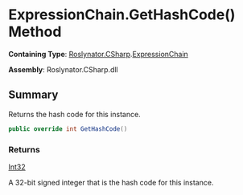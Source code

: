 # ExpressionChain\.GetHashCode\(\) Method

**Containing Type**: [Roslynator.CSharp](../../README.md)\.[ExpressionChain](../README.md)

**Assembly**: Roslynator\.CSharp\.dll

## Summary

Returns the hash code for this instance\.

```csharp
public override int GetHashCode()
```

### Returns

[Int32](https://docs.microsoft.com/en-us/dotnet/api/system.int32)

A 32\-bit signed integer that is the hash code for this instance\.